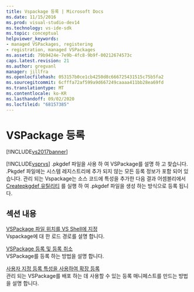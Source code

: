 ```yaml
---
title: Vspackage 등록 | Microsoft Docs
ms.date: 11/15/2016
ms.prod: visual-studio-dev14
ms.technology: vs-ide-sdk
ms.topic: conceptual
helpviewer_keywords:
- managed VSPackages, registering
- registration, managed VSPackages
ms.assetid: 79b9424e-7e9b-4fc8-9b9f-00212674573c
caps.latest.revision: 21
ms.author: gregvanl
manager: jillfra
ms.openlocfilehash: 053157b0ce1cb4250d8c666725431515c75b5fa2
ms.sourcegitcommit: 6cfffa72af599a9d667249caaaa411bb28ea69fd
ms.translationtype: MT
ms.contentlocale: ko-KR
ms.lasthandoff: 09/02/2020
ms.locfileid: "68157385"
---
```

# <a name="registering-vspackages"></a>VSPackage 등록
[!INCLUDE[vs2017banner](../../includes/vs2017banner.md)]

[!INCLUDE[vsprvs](../../includes/vsprvs-md.md)] .pkgdef 파일을 사용 하 여 VSPackage를 설명 하 고 찾습니다. .Pkgdef 파일에는 시스템 레지스트리에 추가 되지 않는 모든 등록 정보가 포함 되어 있습니다. 관리 되는 Vspackage는 소스 코드에 특성을 추가한 다음 결과 어셈블리에서 [Createpkgdef 유틸리티](../../extensibility/internals/createpkgdef-utility.md) 를 실행 하 여 .pkgdef 파일을 생성 하는 방식으로 등록 됩니다.  
  
## <a name="in-this-section"></a>섹션 내용  
 [VSPackage 파일 위치를 VS Shell에 지정](../../extensibility/internals/specifying-vspackage-file-location-to-the-vs-shell.md)  
 Vspackage에 대 한 로드 경로를 설명 합니다.  
  
 [VSPackage 등록 및 등록 취소](../../extensibility/registering-and-unregistering-vspackages.md)  
 VSPackage를 등록 하는 방법을 설명 합니다.  
  
 [사용자 지정 등록 특성을 사용하여 확장 등록](../../misc/using-a-custom-registration-attribute-to-register-an-extension.md)  
 관리 되는 VSPackage를 배포 하는 데 사용할 수 있는 등록 매니페스트를 만드는 방법을 설명 합니다.
